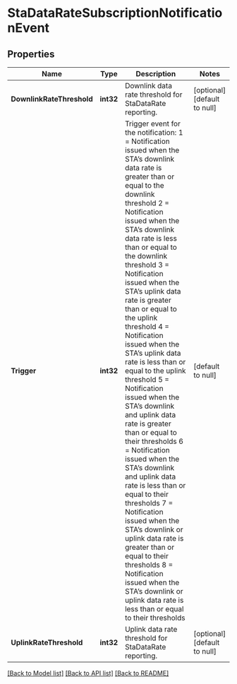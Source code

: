 # StaDataRateSubscriptionNotificationEvent

## Properties
Name | Type | Description | Notes
------------ | ------------- | ------------- | -------------
**DownlinkRateThreshold** | **int32** | Downlink data rate threshold for StaDataRate reporting.   | [optional] [default to null]
**Trigger** | **int32** | Trigger event for the notification: 1 &#x3D; Notification issued when the STA’s downlink data rate is greater than or equal to the downlink threshold 2 &#x3D; Notification issued when the STA’s downlink data rate is less than or equal to the downlink threshold 3 &#x3D; Notification issued when the STA’s uplink data rate is greater than or equal to the uplink threshold 4 &#x3D; Notification issued when the STA’s uplink data rate is less than or equal to the uplink threshold 5 &#x3D; Notification issued when the STA’s downlink and uplink data rate is greater than or equal to their thresholds 6 &#x3D; Notification issued when the STA’s downlink and uplink data rate is less than or equal to their thresholds 7 &#x3D; Notification issued when the STA’s downlink or uplink data rate is greater than or equal to their thresholds 8 &#x3D; Notification issued when the STA’s downlink or uplink data rate is less than or equal to their thresholds | [default to null]
**UplinkRateThreshold** | **int32** | Uplink data rate threshold for StaDataRate reporting.   | [optional] [default to null]

[[Back to Model list]](../README.md#documentation-for-models) [[Back to API list]](../README.md#documentation-for-api-endpoints) [[Back to README]](../README.md)


